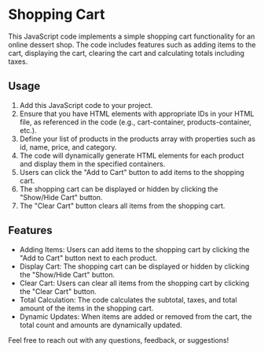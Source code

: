 # Shopping Cart
This JavaScript code implements a simple shopping cart functionality for an online dessert shop. 
The code includes features such as adding items to the cart, displaying the cart, 
clearing the cart and calculating totals including taxes.

## Usage
1. Add this JavaScript code to your project.
2. Ensure that you have HTML elements with appropriate IDs in your HTML file, as referenced in the code (e.g., cart-container, products-container, etc.).
3. Define your list of products in the products array with properties such as id, name, price, and category.
4. The code will dynamically generate HTML elements for each product and display them in the specified containers.
5. Users can click the "Add to Cart" button to add items to the shopping cart.
6. The shopping cart can be displayed or hidden by clicking the "Show/Hide Cart" button.
7. The "Clear Cart" button clears all items from the shopping cart.

## Features
* Adding Items: Users can add items to the shopping cart by clicking the "Add to Cart" button next to each product.
* Display Cart: The shopping cart can be displayed or hidden by clicking the "Show/Hide Cart" button.
* Clear Cart: Users can clear all items from the shopping cart by clicking the "Clear Cart" button.
* Total Calculation: The code calculates the subtotal, taxes, and total amount of the items in the shopping cart.
* Dynamic Updates: When items are added or removed from the cart, the total count and amounts are dynamically updated.


Feel free to reach out with any questions, feedback, or suggestions!
